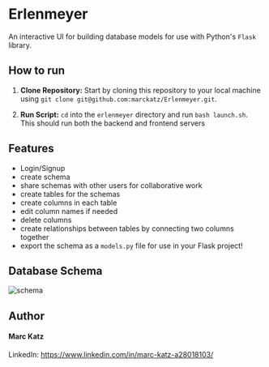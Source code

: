 # Erlenmeyer

An interactive UI for building database models for use with Python's `Flask` library.

## How to run

1. **Clone Repository:** Start by cloning this repository to your local machine using `git clone git@github.com:marckatz/Erlenmeyer.git`. 

2. **Run Script:** `cd` into the `erlenmeyer` directory and run `bash launch.sh`. This should run both the backend and frontend servers

## Features

- Login/Signup
- create schema
- share schemas with other users for collaborative work
- create tables for the schemas
- create columns in each table
- edit column names if needed
- delete columns
- create relationships between tables by connecting two columns together
- export the schema as a `models.py` file for use in your Flask project!

## Database Schema
![schema](https://github.com/marckatz/Erlenmeyer/assets/5956327/e73ddf96-68d5-4c45-aba9-96318f5f2b93)


## Author
#### Marc Katz
LinkedIn: https://www.linkedin.com/in/marc-katz-a28018103/
